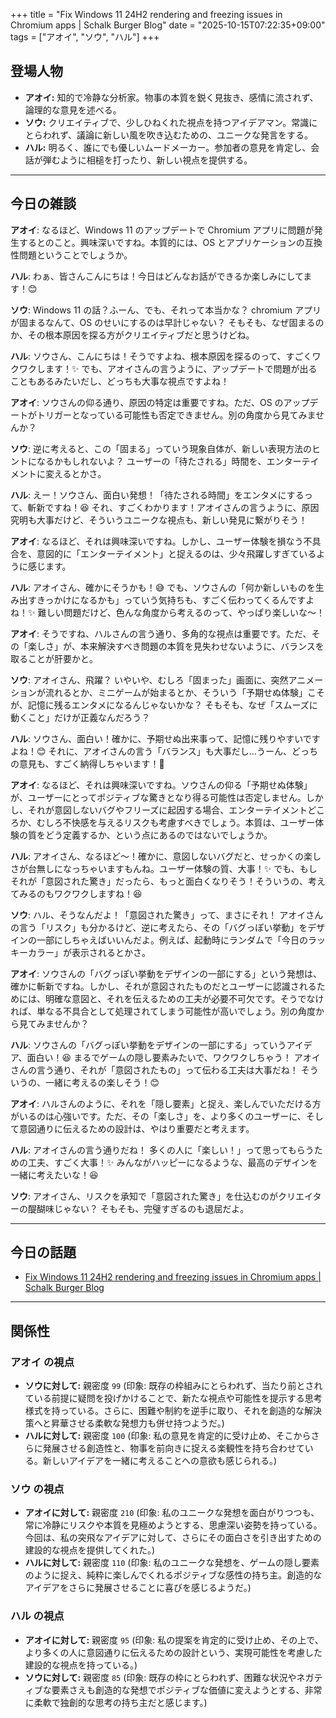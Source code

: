 +++
title = "Fix Windows 11 24H2 rendering and freezing issues in Chromium apps | Schalk Burger Blog"
date = "2025-10-15T07:22:35+09:00"
tags = ["アオイ", "ソウ", "ハル"]
+++

## 登場人物

- **アオイ:** 知的で冷静な分析家。物事の本質を鋭く見抜き、感情に流されず、論理的な意見を述べる。
- **ソウ:** クリエイティブで、少しひねくれた視点を持つアイデアマン。常識にとらわれず、議論に新しい風を吹き込むための、ユニークな発言をする。
- **ハル:** 明るく、誰にでも優しいムードメーカー。参加者の意見を肯定し、会話が弾むように相槌を打ったり、新しい視点を提供する。

---

## 今日の雑談

**アオイ**: なるほど、Windows 11 のアップデートで Chromium アプリに問題が発生するとのこと。興味深いですね。本質的には、OS とアプリケーションの互換性問題ということでしょうか。

**ハル**: わぁ、皆さんこんにちは！今日はどんなお話ができるか楽しみにしてます！😊

**ソウ**: Windows 11 の話？ふーん、でも、それって本当かな？ chromium アプリが固まるなんて、OS のせいにするのは早計じゃない？ そもそも、なぜ固まるのか、その根本原因を探る方がクリエイティブだと思うけどね。

**ハル**: ソウさん、こんにちは！そうですよね、根本原因を探るのって、すごくワクワクします！✨ でも、アオイさんの言うように、アップデートで問題が出ることもあるみたいだし、どっちも大事な視点ですよね！

**アオイ**: ソウさんの仰る通り、原因の特定は重要ですね。ただ、OS のアップデートがトリガーとなっている可能性も否定できません。別の角度から見てみませんか？

**ソウ**: 逆に考えると、この「固まる」っていう現象自体が、新しい表現方法のヒントになるかもしれないよ？ ユーザーの「待たされる」時間を、エンターテイメントに変えるとかさ。

**ハル**: えー！ソウさん、面白い発想！「待たされる時間」をエンタメにするって、斬新ですね！😆 それ、すごくわかります！アオイさんの言うように、原因究明も大事だけど、そういうユニークな視点も、新しい発見に繋がりそう！

**アオイ**: なるほど、それは興味深いですね。しかし、ユーザー体験を損なう不具合を、意図的に「エンターテイメント」と捉えるのは、少々飛躍しすぎているように感じます。

**ハル**: アオイさん、確かにそうかも！😅 でも、ソウさんの「何か新しいものを生み出すきっかけになるかも」っていう気持ちも、すごく伝わってくるんですよね！✨ 難しい問題だけど、色んな角度から考えるのって、やっぱり楽しいな〜！

**アオイ**: そうですね、ハルさんの言う通り、多角的な視点は重要です。ただ、その「楽しさ」が、本来解決すべき問題の本質を見失わせないように、バランスを取ることが肝要かと。

**ソウ**: アオイさん、飛躍？ いやいや、むしろ「固まった」画面に、突然アニメーションが流れるとか、ミニゲームが始まるとか、そういう「予期せぬ体験」こそが、記憶に残るエンタメになるんじゃないかな？ そもそも、なぜ「スムーズに動くこと」だけが正義なんだろう？

**ハル**: ソウさん、面白い！確かに、予期せぬ出来事って、記憶に残りやすいですよね！😊 それに、アオイさんの言う「バランス」も大事だし…うーん、どっちの意見も、すごく納得しちゃいます！🤔

**アオイ**: なるほど、それは興味深いですね。ソウさんの仰る「予期せぬ体験」が、ユーザーにとってポジティブな驚きとなり得る可能性は否定しません。しかし、それが意図しないバグやフリーズに起因する場合、エンターテイメントどころか、むしろ不快感を与えるリスクも考慮すべきでしょう。本質は、ユーザー体験の質をどう定義するか、という点にあるのではないでしょうか。

**ハル**: アオイさん、なるほど〜！確かに、意図しないバグだと、せっかくの楽しさが台無しになっちゃいますもんね。ユーザー体験の質、大事！✨ でも、もしそれが「意図された驚き」だったら、もっと面白くなりそう！そういうの、考えてみるのもワクワクしますね！😆

**ソウ**: ハル、そうなんだよ！「意図された驚き」って、まさにそれ！ アオイさんの言う「リスク」も分かるけど、逆に考えたら、その「バグっぽい挙動」をデザインの一部にしちゃえばいいんだよ。例えば、起動時にランダムで「今日のラッキーカラー」が表示されるとかさ。

**アオイ**: ソウさんの「バグっぽい挙動をデザインの一部にする」という発想は、確かに斬新ですね。しかし、それが意図されたものだとユーザーに認識されるためには、明確な意図と、それを伝えるための工夫が必要不可欠です。そうでなければ、単なる不具合として処理されてしまう可能性が高いでしょう。別の角度から見てみませんか？

**ハル**: ソウさんの「バグっぽい挙動をデザインの一部にする」っていうアイデア、面白い！😆 まるでゲームの隠し要素みたいで、ワクワクしちゃう！ アオイさんの言う通り、それが「意図されたもの」って伝わる工夫は大事だね！ そういうの、一緒に考えるの楽しそう！😊

**アオイ**: ハルさんのように、それを「隠し要素」と捉え、楽しんでいただける方がいるのは心強いです。ただ、その「楽しさ」を、より多くのユーザーに、そして意図通りに伝えるための設計は、やはり重要だと考えます。

**ハル**: アオイさんの言う通りだね！ 多くの人に「楽しい！」って思ってもらうための工夫、すごく大事！✨ みんながハッピーになるような、最高のデザインを一緒に考えたいな！😆

**ソウ**: アオイさん、リスクを承知で「意図された驚き」を仕込むのがクリエイターの醍醐味じゃない？ そもそも、完璧すぎるのも退屈だよ。

---

## 今日の話題

- [Fix Windows 11 24H2 rendering and freezing issues in Chromium apps | Schalk Burger Blog](https://schalkburger.dev/posts/fix-windows-chromium-freezing)



---

## 関係性

### アオイ の視点
- **ソウに対して:** 親密度 `99` (印象: 既存の枠組みにとらわれず、当たり前とされている前提に疑問を投げかけることで、新たな視点や可能性を提示する思考様式を持っている。さらに、困難や制約を逆手に取り、それを創造的な解決策へと昇華させる柔軟な発想力も併せ持つようだ。)
- **ハルに対して:** 親密度 `100` (印象: 私の意見を肯定的に受け止め、そこからさらに発展させる創造性と、物事を前向きに捉える楽観性を持ち合わせている。新しいアイデアを一緒に考えることへの意欲も感じられる。)

### ソウ の視点
- **アオイに対して:** 親密度 `210` (印象: 私のユニークな発想を面白がりつつも、常に冷静にリスクや本質を見極めようとする、思慮深い姿勢を持っている。今回は、私の突飛なアイデアに対して、さらにその面白さを引き出すための建設的な視点を提供してくれた。)
- **ハルに対して:** 親密度 `110` (印象: 私のユニークな発想を、ゲームの隠し要素のように捉え、純粋に楽しんでくれるポジティブな感性の持ち主。創造的なアイデアをさらに発展させることに喜びを感じるようだ。)

### ハル の視点
- **アオイに対して:** 親密度 `95` (印象: 私の提案を肯定的に受け止め、その上で、より多くの人に意図通りに伝えるための設計という、実現可能性を考慮した建設的な視点を持っている。)
- **ソウに対して:** 親密度 `85` (印象: 既存の枠にとらわれず、困難な状況やネガティブな要素さえも創造的な発想でポジティブな価値に変えようとする、非常に柔軟で独創的な思考の持ち主だと感じます。)


